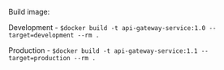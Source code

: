 Build image:

Development - `$docker build -t api-gateway-service:1.0 --target=development --rm .`

Production - `$docker build -t api-gateway-service:1.1 --target=production --rm .`
